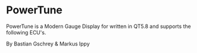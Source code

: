 # PowerTune 
PowerTune is a Modern Gauge Display for written in QT5.8 and supports the following ECU's.



By Bastian Gschrey & Markus Ippy
